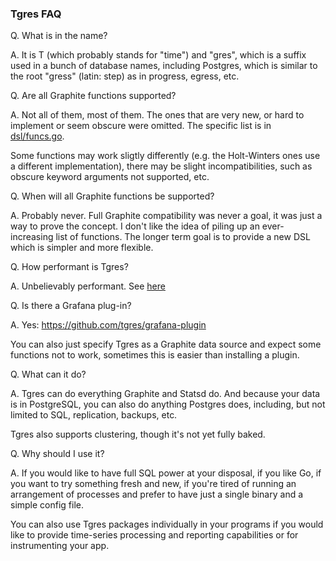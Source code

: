 
### Tgres FAQ ###

Q. What is in the name?

A. It is T (which probably stands for "time") and "gres", which is a
   suffix used in a bunch of database names, including Postgres, which
   is similar to the root "gress" (latin: step) as in progress,
   egress, etc.

Q. Are all Graphite functions supported?

A. Not all of them, most of them. The ones that are very new, or hard
   to implement or seem obscure were omitted. The specific list is in
   [dsl/funcs.go](https://github.com/tgres/tgres/blob/master/dsl/funcs.go#L220).

   Some functions may work sligtly differently (e.g. the Holt-Winters
   ones use a different implementation), there may be slight
   incompatibilities, such as obscure keyword arguments not supported,
   etc.


Q. When will all Graphite functions be supported?

A. Probably never. Full Graphite compatibility was never a goal, it
   was just a way to prove the concept. I don't like the idea of
   piling up an ever-increasing list of functions. The longer term
   goal is to provide a new DSL which is simpler and more flexible.


Q. How performant is Tgres?

A. Unbelievably performant. See
   [here](https://grisha.org/blog/2017/02/28/tgres-load-testing-follow-up/)


Q. Is there a Grafana plug-in?

A. Yes: https://github.com/tgres/grafana-plugin

   You can also just specify Tgres as a Graphite data source and
   expect some functions not to work, sometimes this is easier than
   installing a plugin.

Q. What can it do?

A. Tgres can do everything Graphite and Statsd do. And because your
   data is in PostgreSQL, you can also do anything Postgres does,
   including, but not limited to SQL, replication, backups, etc.

   Tgres also supports clustering, though it's not yet fully baked.


Q. Why should I use it?

A. If you would like to have full SQL power at your disposal, if you
   like Go, if you want to try something fresh and new, if you're
   tired of running an arrangement of processes and prefer to have
   just a single binary and a simple config file.

   You can also use Tgres packages individually in your programs if
   you would like to provide time-series processing and reporting
   capabilities or for instrumenting your app.

